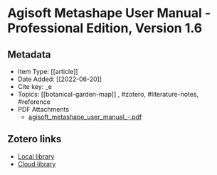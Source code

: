 # Agisoft Metashape User Manual - Professional Edition, Version 1.6

## Metadata

* Item Type: [[article]]
* Date Added: [[2022-06-20]]
* Cite key: _e
* Topics: [[botanical-garden-map]]
, #zotero, #literature-notes, #reference
* PDF Attachments
	- [agisoft_metashape_user_manual_-.pdf](zotero://open-pdf/library/items/7SN6YDJU)


##  Zotero links
* [Local library](zotero://select/items/3_VEP6WZ39)
* [Cloud library](http://zotero.org/groups/4613367/items/VEP6WZ39)


